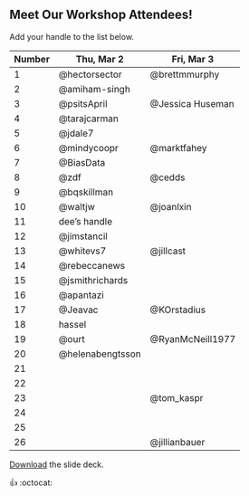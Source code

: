 ## Meet Our Workshop Attendees!

Add your handle to the list below.

| Number | Thu, Mar 2       | Fri, Mar 3 |
|--------|------------------|------------|
| 1      | @hectorsector    |@brettmmurphy       |
| 2      | @amiham-singh    |            |
| 3      | @psitsApril      |@Jessica Huseman|
| 4      | @tarajcarman     |            |
| 5      | @jdale7          |            |
| 6      | @mindycoopr      |   @marktfahey        |
| 7      | @BiasData        |            |
| 8      | @zdf             | @cedds     |
| 9      | @bqskillman      |            |
| 10     | @waltjw          | @joanlxin           |
| 11     | dee’s handle     |            |
| 12     | @jimstancil      |            |
| 13     | @whitevs7        | @jillcast  |
| 14     | @rebeccanews     |            |
| 15     | @jsmithrichards  |            |
| 16     | @apantazi        |            |
| 17     | @Jeavac          | @KOrstadius|
| 18     | hassel           |            |
| 19     | @ourt            | @RyanMcNeill1977   |
| 20     | @helenabengtsson |            |
| 21     |                  |            |
| 22     |                  |            |
| 23     |                  | @tom_kaspr           |
| 24     |                  |            |
| 25     |                  |            |
| 26     |                  | @jillianbauer |

[Download](nicar.pdf) the slide deck.

:+1: :octocat:

